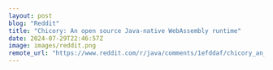 ```yaml
---
layout: post
blog: "Reddit"
title: "Chicory: An open source Java-native WebAssembly runtime"
date: 2024-07-29T22:46:57Z
image: images/reddit.png
remote_url: "https://www.reddit.com/r/java/comments/1efddaf/chicory_an_open_source_javanative_webassembly/"
---
```

